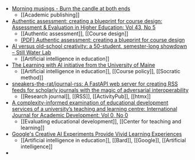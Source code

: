 - [Morning musings - Burn the candle at both ends](https://khufkens.com/posts/enshitification-of-academic-publishing/)
	- [[Academic publishing]]
- [Authentic assessment: creating a blueprint for course design: Assessment & Evaluation in Higher Education: Vol 43, No 5](https://www.tandfonline.com/doi/full/10.1080/02602938.2017.1412396)
	- [[Authentic assessment]], [[Course design]]
	- [(PDF) Authentic assessment: creating a blueprint for course design](https://www.researchgate.net/publication/325551932_Authentic_assessment_creating_a_blueprint_for_course_design)
- [AI versus old-school creativity: a 50-student, semester-long showdown – Still Water Lab](https://blog.still-water.net/ai-versus-old-school-creativity/)
	- [[Artificial intelligence in education]]
- [The Learning with AI initiative from the University of Maine](https://umaine.edu/learnwithai/)
	- [[Artificial intelligence in education]], [[Course policy]], [[Socratic method]]
- [sneakers-the-rat/journal-rss: A FastAPI web server for creating RSS feeds for scholarly journals with the magic of adversarial interoperability](https://github.com/sneakers-the-rat/journal-rss)
	- [[Research journal]], [[RSS]], [[ActivityPub]], [[htmx]]
- [A complexity-informed examination of educational development services of a university’s teaching and learning centre: International Journal for Academic Development: Vol 0, No 0](https://www.tandfonline.com/doi/full/10.1080/1360144X.2023.2286983)
	- [[Evaluating educational development]], [[Center for teaching and learning]]
- [Google's Creative AI Experiments Provide Vivid Learning Experiences](https://marcwatkins.substack.com/p/googles-creative-ai-experiments-provide)
	- [[Artificial intelligence in education]], [[Bard]], [[Google]], [[Artificial intelligence]]
-